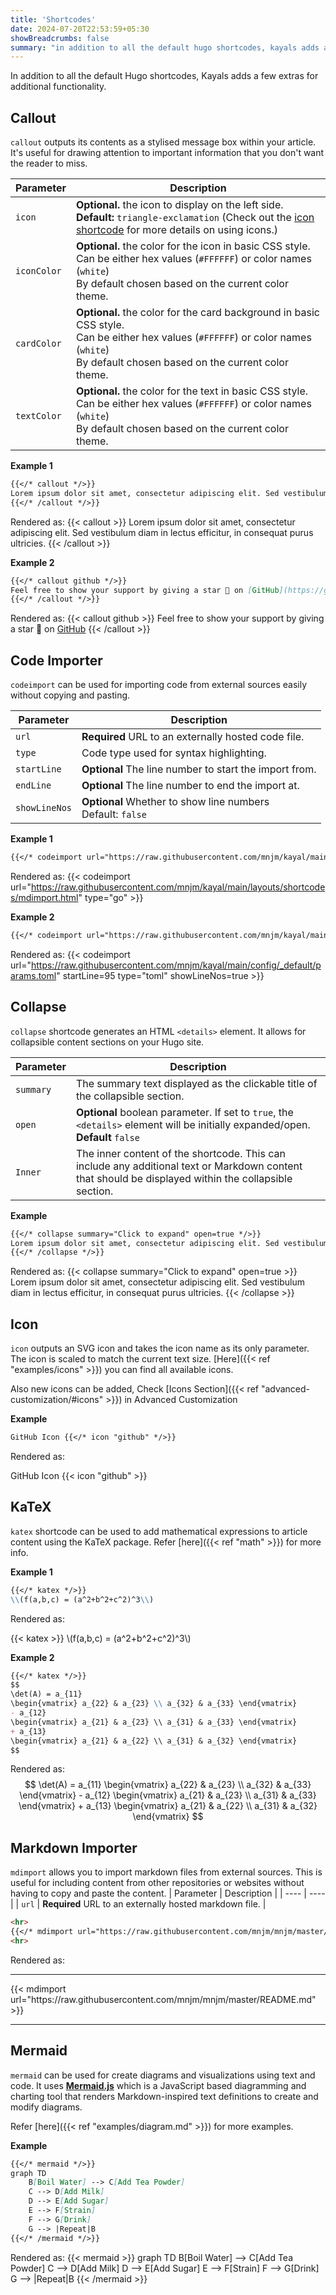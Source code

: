```yaml
---
title: 'Shortcodes'
date: 2024-07-20T22:53:59+05:30
showBreadcrumbs: false
summary: "in addition to all the default hugo shortcodes, kayals adds a few extras for additional functionality."
---
```


In addition to all the default Hugo shortcodes, Kayals adds a few extras for additional functionality.

## Callout

`callout` outputs its contents as a stylised message box within your article. It's useful for drawing attention to important information that you don't want the reader to miss.

| Parameter   | Description |
| ---- | ---- |
| `icon` | **Optional.** the icon to display on the left side.<br>**Default:** `triangle-exclamation` (Check out the [icon shortcode](#icon) for more details on using icons.) |
| `iconColor` | **Optional.** the color for the icon in basic CSS style.<br>Can be either hex values (`#FFFFFF`) or color names (`white`)<br>By default chosen based on the current color theme. |
| `cardColor` | **Optional.** the color for the card background in basic CSS style.<br>Can be either hex values (`#FFFFFF`) or color names (`white`)<br>By default chosen based on the current color theme. |
| `textColor` | **Optional.** the color for the text in basic CSS style.<br>Can be either hex values (`#FFFFFF`) or color names (`white`)<br>By default chosen based on the current color theme. |

**Example 1**
```markdown
{{</* callout */>}}
Lorem ipsum dolor sit amet, consectetur adipiscing elit. Sed vestibulum diam in lectus efficitur, in consequat purus ultricies.
{{</* /callout */>}}
```
Rendered as:
{{< callout >}}
Lorem ipsum dolor sit amet, consectetur adipiscing elit. Sed vestibulum diam in lectus efficitur, in consequat purus ultricies.
{{< /callout >}}

**Example 2**
```markdown
{{</* callout github */>}}
Feel free to show your support by giving a star 🌟 on [GitHub](https://github.com/mnjm/kayal)
{{</* /callout */>}}
```
Rendered as:
{{< callout github >}}
Feel free to show your support by giving a star 🌟 on [GitHub](https://github.com/mnjm/kayal)
{{< /callout >}}

## Code Importer

`codeimport` can be used for importing code from external sources easily without copying and pasting.

| Parameter | Description |
| ---- | ---- |
| `url`     | **Required** URL to an externally hosted code file. |
| `type`    | Code type used for syntax highlighting. |
| `startLine` | **Optional** The line number to start the import from. |
| `endLine` | **Optional** The line number to end the import at.|
| `showLineNos` | **Optional** Whether to show line numbers <br> Default: `false` |

**Example 1**
```markdown
{{</* codeimport url="https://raw.githubusercontent.com/mnjm/kayal/main/layouts/shortcodes/mdimport.html" type="go" */>}}
```
Rendered as:
{{< codeimport url="https://raw.githubusercontent.com/mnjm/kayal/main/layouts/shortcodes/mdimport.html" type="go" >}}

**Example 2**
```markdown
{{</* codeimport url="https://raw.githubusercontent.com/mnjm/kayal/main/config/_default/params.toml" startLine=95 type="toml" showLineNos=true */>}}

```
Rendered as:
{{< codeimport url="https://raw.githubusercontent.com/mnjm/kayal/main/config/_default/params.toml" startLine=95 type="toml" showLineNos=true >}}

## Collapse

`collapse` shortcode generates an HTML `<details>` element. It allows for collapsible content sections on your Hugo site.

| Parameter | Description |
|-----------|-------------|
| `summary` | The summary text displayed as the clickable title of the collapsible section. |
| `open`    | **Optional** boolean parameter. If set to `true`, the `<details>` element will be initially expanded/open. <br> **Default** `false` |
| `Inner`   | The inner content of the shortcode. This can include any additional text or Markdown content that should be displayed within the collapsible section. |

**Example**

```markdown
{{</* collapse summary="Click to expand" open=true */>}}
Lorem ipsum dolor sit amet, consectetur adipiscing elit. Sed vestibulum diam in lectus efficitur, in consequat purus ultricies.
{{</* /collapse */>}}
```
Rendered as:
{{< collapse summary="Click to expand" open=true >}}
Lorem ipsum dolor sit amet, consectetur adipiscing elit. Sed vestibulum diam in lectus efficitur, in consequat purus ultricies.
{{< /collapse >}}

## Icon

`icon` outputs an SVG icon and takes the icon name as its only parameter. The icon is scaled to match the current text size. [Here]({{< ref "examples/icons" >}}) you can find all available icons.

Also new icons can be added, Check [Icons Section]({{< ref "advanced-customization/#icons" >}}) in Advanced Customization

**Example**
```markdown
GitHub Icon {{</* icon "github" */>}}
```
Rendered as:

GitHub Icon {{< icon "github" >}}

## KaTeX

`katex` shortcode can be used to add mathematical expressions to article content using the KaTeX package. Refer [here]({{< ref "math" >}}) for more info.

**Example 1**
```markdown
{{</* katex */>}}
\\(f(a,b,c) = (a^2+b^2+c^2)^3\\)
```
Rendered as:

{{< katex >}}
\\(f(a,b,c) = (a^2+b^2+c^2)^3\\)


**Example 2**
```markdown
{{</* katex */>}}
$$
\det(A) = a_{11}
\begin{vmatrix} a_{22} & a_{23} \\ a_{32} & a_{33} \end{vmatrix}
- a_{12}
\begin{vmatrix} a_{21} & a_{23} \\ a_{31} & a_{33} \end{vmatrix}
+ a_{13}
\begin{vmatrix} a_{21} & a_{22} \\ a_{31} & a_{32} \end{vmatrix}
$$
```
Rendered as:
$$
\det(A) = a_{11} \begin{vmatrix} a_{22} & a_{23} \\ a_{32} & a_{33} \end{vmatrix} - a_{12} \begin{vmatrix} a_{21} & a_{23} \\ a_{31} & a_{33} \end{vmatrix} + a_{13} \begin{vmatrix} a_{21} & a_{22} \\ a_{31} & a_{32} \end{vmatrix}
$$

## Markdown Importer

`mdimport` allows you to import markdown files from external sources. This is useful for including content from other repositories or websites without having to copy and paste the content.
| Parameter | Description |
| ---- | ---- |
| `url` | **Required** URL to an externally hosted markdown file. |

```markdown
<hr>
{{</* mdimport url="https://raw.githubusercontent.com/mnjm/mnjm/master/README.md" */>}}
<hr>
```
Rendered as:
<hr>
{{< mdimport url="https://raw.githubusercontent.com/mnjm/mnjm/master/README.md" >}}
<hr>

## Mermaid

`mermaid` can be used for create diagrams and visualizations using text and code. It uses [**Mermaid.js**](https://mermaid.js.org/) which is a JavaScript based diagramming and charting tool that renders Markdown-inspired text definitions to create and modify diagrams.

Refer [here]({{< ref "examples/diagram.md" >}}) for more examples.

**Example**
```markdown
{{</* mermaid */>}}
graph TD
    B[Boil Water] --> C[Add Tea Powder]
    C --> D[Add Milk]
    D --> E[Add Sugar]
    E --> F[Strain]
    F --> G[Drink]
    G --> |Repeat|B
{{</* /mermaid */>}}
```
Rendered as:
{{< mermaid >}}
graph TD
    B[Boil Water] --> C[Add Tea Powder]
    C --> D[Add Milk]
    D --> E[Add Sugar]
    E --> F[Strain]
    F --> G[Drink]
    G --> |Repeat|B
{{< /mermaid >}}
